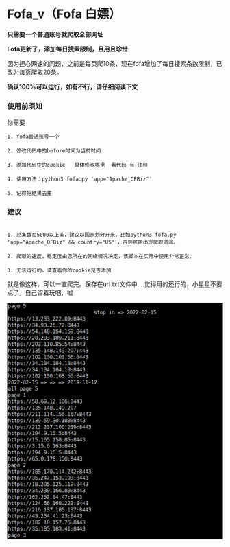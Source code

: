 # Fofa_v（Fofa 白嫖）

**只需要一个普通账号就爬取全部网址**

**Fofa更新了，添加每日搜索限制，且用且珍惜**

因为担心网速的问题，之前是每页爬10条，现在fofa增加了每日搜索条数限制，已改为每页爬取20条。

**确认100%可以运行，如有不行，请仔细阅读下文**


### 使用前须知

你需要
```
1. fofa普通账号一个  

2. 修改代码中的before时间为当前时间 

3. 添加代码中的cookie   具体修改哪里  看代码 有 注释

4. 使用方法：python3 fofa.py 'app="Apache_OFBiz"' 

5. 记得把结果去重
```

### 建议
```

1. 总条数在5000以上条，建议以国家划分开来，比如python3 fofa.py 'app="Apache_OFBiz" && country="US"'，否则可能出现爬取遗漏。

2. 爬取的速度，稳定度由您所在的网络情况决定，该脚本在实际中使用非常正常。

3. 无法运行的，请查看你的cookie是否添加

```





就是像这样，可以一直爬完。保存在url.txt文件中....觉得用的还行的，小星星不要点了，自己留着玩吧，嘘







![image](https://github.com/iascn/Fofa_v/blob/main/Capture.png)
